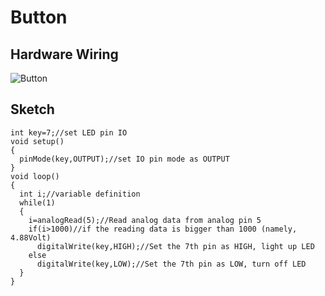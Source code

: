 # Button


## Hardware Wiring

![Button](../Examples/geek-workshop/studynotes/04_button.jpg)


## Sketch
```
int key=7;//set LED pin IO
void setup()
{
  pinMode(key,OUTPUT);//set IO pin mode as OUTPUT
}
void loop()
{
  int i;//variable definition
  while(1)
  {
    i=analogRead(5);//Read analog data from analog pin 5
    if(i>1000)//if the reading data is bigger than 1000 (namely, 4.88Volt)
      digitalWrite(key,HIGH);//Set the 7th pin as HIGH, light up LED
    else
      digitalWrite(key,LOW);//Set the 7th pin as LOW, turn off LED
  }
}
```